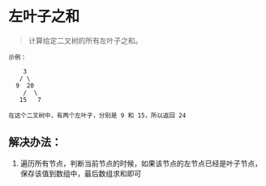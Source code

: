 # 左叶子之和

> 计算给定二叉树的所有左叶子之和。

```
示例：

    3
   / \
  9  20
    /  \
   15   7

在这个二叉树中，有两个左叶子，分别是 9 和 15，所以返回 24
```

## 解决办法：
1. 遍历所有节点，判断当前节点的时候，如果该节点的左节点已经是叶子节点，保存该值到数组中，最后数组求和即可



